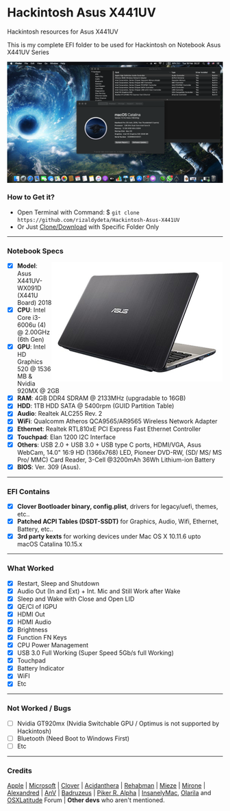 # Hackintosh Asus X441UV

Hackintosh resources for Asus X441UV

This is my complete EFI folder to be used for Hackintosh on Notebook Asus X441UV Series

<img src="/img/macOS-Catalina.png?raw=true" alt="macOS Catalina" align="center">

### How to Get it?

- Open Terminal with Command: $ `git clone https://github.com/rizaldydeta/Hackintosh-Asus-X441UV`
- Or Just [Clone/Download](https://github.com/rizaldydeta/Hackintosh-Asus-X441UV.git) with Specific Folder Only

--------------------------------------------------------------------------------------------

### Notebook Specs
<img src="/img/x441uv-wx091d.png?raw=true" alt="Asus X441UV" align="right">

- [x] <b>Model</b>: Asus X441UV-WX091D (X441U Board) 2018
- [x] <b>CPU</b>: Intel Core i3-6006u (4) @ 2.00GHz (6th Gen)
- [x] <b>GPU</b>: Intel HD Graphics 520 @ 1536 MB & Nvidia 920MX  @ 2GB
- [x] <b>RAM</b>: 4GB DDR4 SDRAM @ 2133MHz (upgradable to 16GB)
- [x] <b>HDD</b>: 1TB HDD SATA @ 5400rpm (GUID Partition Table)
- [x] <b>Audio</b>: Realtek ALC255 Rev. 2
- [x] <b>WiFi</b>: Qualcomm Atheros QCA9565/AR9565 Wireless Network Adapter
- [x] <b>Ethernet</b>: Realtek RTL810xE PCI Express Fast Ethernet Controller
- [x] <b>Touchpad</b>: Elan 1200 I2C Interface
- [x] <b>Others</b>: USB 2.0 + USB 3.0 + USB type C ports, HDMI/VGA, Asus WebCam, 14.0" 16:9 HD (1366x768) LED, Pioneer DVD-RW, (SD/ MS/ MS Pro/ MMC) Card Reader, 3-Cell @3200mAh 36Wh Lithium-ion Battery
- [x] <b>BIOS</b>: Ver. 309 (Asus).

--------------------------------------------------------------------------------------------

### EFI Contains
- [x] <b>Clover Bootloader binary, config.plist</b>, drivers for legacy/uefi, themes, etc..
- [x] <b>Patched ACPI Tables (DSDT-SSDT)</b> for Graphics, Audio, Wifi, Ethernet, Battery, etc..
- [x] <b>3rd party kexts</b> for working devices under Mac OS X 10.11.6 upto macOS Catalina 10.15.x
 
--------------------------------------------------------------------------------------------
 
### What Worked
- [x] Restart, Sleep and Shutdown
- [x] Audio Out (In and Ext) + Int. Mic and Still Work after Wake
- [x] Sleep and Wake with Close and Open LID
- [x] QE/CI of IGPU
- [x] HDMI Out
- [x] HDMI Audio
- [x] Brightness
- [x] Function FN Keys
- [x] CPU Power Management
- [x] USB 3.0 Full Working (Super Speed 5Gb/s full Working)
- [x] Touchpad
- [x] Battery Indicator
- [x] WiFI
- [x] Etc
 
--------------------------------------------------------------------------------------------
 
### Not Worked / Bugs
- [ ] Nvidia GT920mx (Nvidia Switchable GPU / Optimus is not supported by Hackintosh)
- [ ] Bluetooth (Need Boot to Windows First)
- [ ] Etc
 
--------------------------------------------------------------------------------------------

### Credits
[Apple](https://www.apple.com) | [Microsoft](https://www.microsoft.com/en-us/windows) | [Clover](https://sourceforge.net/projects/cloverefiboot) | [Acidanthera](https://github.com/acidanthera) | [Rehabman](https://github.com/RehabMan/Laptop-DSDT-Patch) | [Mieze](https://github.com/Mieze/RTL8111_driver_for_OS_X) | [Mirone](https://github.com/Mirone/AppleHDAPatcher) | [Alexandred](https://github.com/alexandred/VoodooI2C) | [AnV](https://github.com/andyvand/FixEDID_Devel) | [Badruzeus](https://github.com/badruzeus) | [Piker R. Alpha](https://github.com/Piker-Alpha/ssdtPRGen.sh) | [InsanelyMac](https://www.insanelymac.com/forum), [Olarila](http://olarila.com/forum) and [OSXLatitude](https://osxlatitude.com/forums) Forum | <b>Other devs</b> who aren't mentioned.
